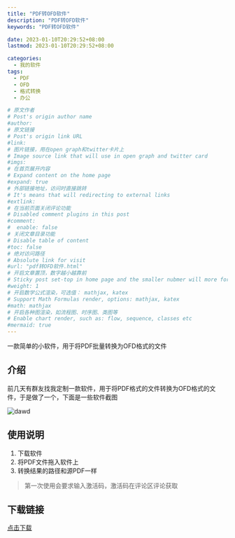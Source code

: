 ```yaml
---
title: "PDF转OFD软件"
description: "PDF转OFD软件"
keywords: "PDF转OFD软件"

date: 2023-01-10T20:29:52+08:00
lastmod: 2023-01-10T20:29:52+08:00

categories:
  - 我的软件
tags:
  - PDF
  - OFD
  - 格式转换
  - 办公

# 原文作者
# Post's origin author name
#author:
# 原文链接
# Post's origin link URL
#link:
# 图片链接，用在open graph和twitter卡片上
# Image source link that will use in open graph and twitter card
#imgs:
# 在首页展开内容
# Expand content on the home page
#expand: true
# 外部链接地址，访问时直接跳转
# It's means that will redirecting to external links
#extlink:
# 在当前页面关闭评论功能
# Disabled comment plugins in this post
#comment:
#  enable: false
# 关闭文章目录功能
# Disable table of content
#toc: false
# 绝对访问路径
# Absolute link for visit
#url: "pdf转OFD软件.html"
# 开启文章置顶，数字越小越靠前
# Sticky post set-top in home page and the smaller nubmer will more forward.
#weight: 1
# 开启数学公式渲染，可选值： mathjax, katex
# Support Math Formulas render, options: mathjax, katex
#math: mathjax
# 开启各种图渲染，如流程图、时序图、类图等
# Enable chart render, such as: flow, sequence, classes etc
#mermaid: true
---
```


一款简单的小软件，用于将PDF批量转换为OFD格式的文件

<!--more-->
## 介绍


前几天有群友找我定制一款软件，用于将PDF格式的文件转换为OFD格式的文件，于是做了一个，下面是一些软件截图

![dawd](/imgs/PDF转OFD软件/20230110212935.png)

## 使用说明

1. 下载软件
2. 将PDF文件拖入软件上
3. 转换结果的路径和源PDF一样

> 第一次使用会要求输入激活码，激活码在评论区评论获取

## 下载链接

[点击下载](/download/PDF转OFD.exe)